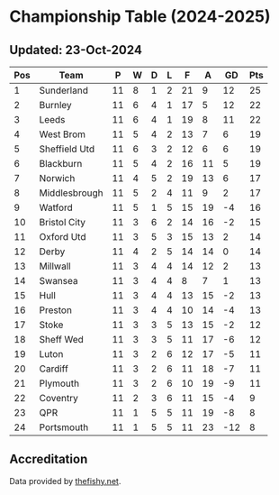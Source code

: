 # Championship Table (2024-2025)
## Updated: 23-Oct-2024

| Pos | Team | P | W | D | L | F | A | GD | Pts |
| --- | --- | --- | --- | --- | --- | --- | --- | --- | --- |
| 1 | Sunderland | 11 | 8 | 1 | 2 | 21 | 9 | 12 | 25 |
| 2 | Burnley | 11 | 6 | 4 | 1 | 17 | 5 | 12 | 22 |
| 3 | Leeds | 11 | 6 | 4 | 1 | 19 | 8 | 11 | 22 |
| 4 | West Brom | 11 | 5 | 4 | 2 | 13 | 7 | 6 | 19 |
| 5 | Sheffield Utd | 11 | 6 | 3 | 2 | 12 | 6 | 6 | 19 |
| 6 | Blackburn | 11 | 5 | 4 | 2 | 16 | 11 | 5 | 19 |
| 7 | Norwich | 11 | 4 | 5 | 2 | 19 | 13 | 6 | 17 |
| 8 | Middlesbrough | 11 | 5 | 2 | 4 | 11 | 9 | 2 | 17 |
| 9 | Watford | 11 | 5 | 1 | 5 | 15 | 19 | -4 | 16 |
| 10 | Bristol City | 11 | 3 | 6 | 2 | 14 | 16 | -2 | 15 |
| 11 | Oxford Utd | 11 | 3 | 5 | 3 | 15 | 13 | 2 | 14 |
| 12 | Derby | 11 | 4 | 2 | 5 | 14 | 14 | 0 | 14 |
| 13 | Millwall | 11 | 3 | 4 | 4 | 14 | 12 | 2 | 13 |
| 14 | Swansea | 11 | 3 | 4 | 4 | 8 | 7 | 1 | 13 |
| 15 | Hull | 11 | 3 | 4 | 4 | 13 | 15 | -2 | 13 |
| 16 | Preston | 11 | 3 | 4 | 4 | 10 | 14 | -4 | 13 |
| 17 | Stoke | 11 | 3 | 3 | 5 | 13 | 15 | -2 | 12 |
| 18 | Sheff Wed | 11 | 3 | 3 | 5 | 11 | 17 | -6 | 12 |
| 19 | Luton | 11 | 3 | 2 | 6 | 12 | 17 | -5 | 11 |
| 20 | Cardiff | 11 | 3 | 2 | 6 | 11 | 18 | -7 | 11 |
| 21 | Plymouth | 11 | 3 | 2 | 6 | 10 | 19 | -9 | 11 |
| 22 | Coventry | 11 | 2 | 3 | 6 | 11 | 15 | -4 | 9 |
| 23 | QPR | 11 | 1 | 5 | 5 | 11 | 19 | -8 | 8 |
| 24 | Portsmouth | 11 | 1 | 5 | 5 | 11 | 23 | -12 | 8 |

## Accreditation 

Data provided by [thefishy.net](https://www.thefishy.net/).
